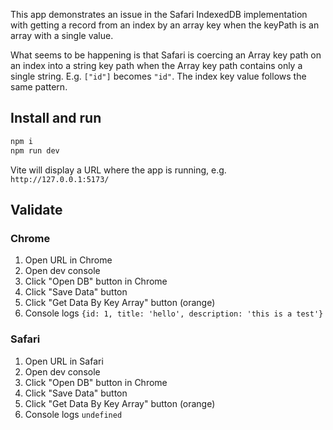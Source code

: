 This app demonstrates an issue in the Safari IndexedDB implementation with getting a record from an index by an array key when the keyPath is an array with a single value.

What seems to be happening is that Safari is coercing an Array key path on an index into a string key path when the Array key path contains only a single string. E.g. `["id"]` becomes `"id"`. The index key value follows the same pattern.

## Install and run

```bash
npm i
npm run dev
```

Vite will display a URL where the app is running, e.g. `http://127.0.0.1:5173/`

## Validate

### Chrome

1. Open URL in Chrome
2. Open dev console
3. Click "Open DB" button in Chrome
4. Click "Save Data" button
5. Click "Get Data By Key Array" button (orange)
6. Console logs `{id: 1, title: 'hello', description: 'this is a test'}`

### Safari

1. Open URL in Safari
2. Open dev console
3. Click "Open DB" button in Chrome
4. Click "Save Data" button
5. Click "Get Data By Key Array" button (orange)
6. Console logs `undefined`
